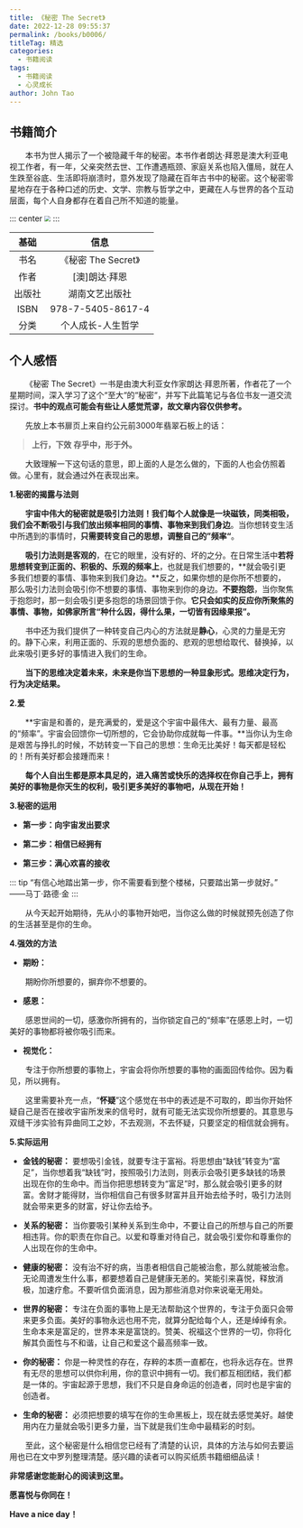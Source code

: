 ```yaml
---
title: 《秘密 The Secret》
date: 2022-12-28 09:55:37
permalink: /books/b0006/
titleTag: 精选
categories:
  - 书籍阅读
tags:
  - 书籍阅读
  - 心灵成长
author: John Tao
---
```


## 书籍简介

&emsp;&emsp;本书为世人揭示了一个被隐藏千年的秘密。本书作者朗达·拜恩是澳大利亚电视工作者，有一年，父亲突然去世、工作遭遇瓶颈、家庭关系也陷入僵局，就在人生跌至谷底、生活即将崩溃时，意外发现了隐藏在百年古书中的秘密。这个秘密零星地存在于各种口述的历史、文学、宗教与哲学之中，更藏在人与世界的各个互动层面，每个人自身都存在着自己所不知道的能量。

<!-- more -->

::: center
<img src="https://typora-img-1301299232.cos.ap-shanghai.myqcloud.com/img/v2-cc7822639ef4773e2d4378adc4948002_720w.png" style="zoom: 67%;" />
::: 

|  基础  |        信息         |
| :----: | :-----------------: |
|  书名  | 《秘密 The Secret》 |
|  作者  |    [澳]朗达·拜恩    |
| 出版社 |   湖南文艺出版社    |
|  ISBN  |  978-7-5405-8617-4  |
|  分类  |  个人成长-人生哲学  |

## 个人感悟

&emsp;&emsp;《秘密 The Secret》一书是由澳大利亚女作家朗达·拜恩所著，作者花了一个星期时间，深入学习了这个“至大“的“秘密“，并写下此篇笔记与各位书友一道交流探讨。**书中的观点可能会有些让人感觉荒谬，故文章内容仅供参考。**

&emsp;&emsp;先放上本书扉页上来自约公元前3000年翡翠石板上的话：

> **上行，下效**
> **存乎中，形于外。**

&emsp;&emsp;大致理解一下这句话的意思，即上面的人是怎么做的，下面的人也会仿照着做。心里有，就会通过外在表现出来。

**1.秘密的揭露与法则**

&emsp;&emsp;**宇宙中伟大的秘密就是吸引力法则！**我们每个人就像是一块磁铁，**同类相吸**，我们会**不断吸引与我们放出频率相同的事情、事物来到我们身边**。当你想转变生活中所遇到的事情时，**只需要转变自己的思想，调整自己的”频率“**。

&emsp;&emsp;**吸引力法则是客观的**，在它的眼里，没有好的、坏的之分。在日常生活中**若将思想转变到正面的、积极的、乐观的频率上**，也就是我们想要的，**就会吸引更多我们想要的事情、事物来到我们身边。**反之，如果你想的是你所不想要的，那么吸引力法则会吸引你不想要的事情、事物来到你的身边。**不要抱怨**，当你聚焦于抱怨时，那一刻会吸引更多抱怨的场景回馈于你。**它只会如实的反应你所聚焦的事情、事物，如佛家所言“种什么因，得什么果，一切皆有因缘果报”。**

&emsp;&emsp;书中还为我们提供了一种转变自己内心的方法就是**静心**，心灵的力量是无穷的。静下心来，利用正面的、乐观的思想负面的、悲观的思想给取代、替换掉，以此来吸引更多好的事情进入我们的生命。

&emsp;&emsp;**当下的思维决定着未来，未来是你当下思想的一种显象形式。思维决定行为，行为决定结果。**

 **2.爱**

&emsp;&emsp;**宇宙是和善的，是充满爱的，爱是这个宇宙中最伟大、最有力量、最高的“频率”。宇宙会回馈你一切所想的，它会协助你成就每一件事。**当你认为生命是艰苦与挣扎的时候，不妨转变一下自己的思想：生命无比美好！每天都是轻松的！所有美好都会接踵而来！

**&emsp;&emsp;每个人自出生都是原本具足的，进入痛苦或快乐的选择权在你自己手上，拥有美好的事物是你天生的权利，吸引更多美好的事物吧，从现在开始！**

**3.秘密的运用**

- **第一步：向宇宙发出要求**

- **第二步：相信已经拥有**

- **第三步：满心欢喜的接收**

::: tip
“有信心地踏出第一步，你不需要看到整个楼梯，只要踏出第一步就好。” ——马丁·路德·金
:::


&emsp;&emsp;从今天起开始期待，先从小的事物开始吧，当你这么做的时候就预先创造了你的生活甚至是你的生命。

 **4.强效的方法**

- **期盼：**

&emsp;&emsp;期盼你所想要的，摒弃你不想要的。

- **感恩：**

&emsp;&emsp;感恩世间的一切，感激你所拥有的，当你锁定自己的“频率”在感恩上时，一切美好的事物都将被你吸引而来。

- **视觉化：**

&emsp;&emsp;专注于你所想要的事物上，宇宙会将你所想要的事物的画面回传给你。因为看见，所以拥有。

&emsp;&emsp;这里需要补充一点，“**怀疑**”这个感觉在书中的表述是不可取的，即当你开始怀疑自己是否在接收宇宙所发来的信号时，就有可能无法实现你所想要的。其意思与双缝干涉实验有异曲同工之妙，不去观测，不去怀疑，只要坚定的相信就会拥有。



**5.实际运用**

- **金钱的秘密：** 要想吸引金钱，就要专注于富裕。将思想由“缺钱”转变为“富足”，当你想着我“缺钱”时，按照吸引力法则，则表示会吸引更多缺钱的场景出现在你的生命中。而当你把思想转变为“富足”时，那么就会吸引更多的财富。舍财才能得财，当你相信自己有很多财富并且开始去给予时，吸引力法则就会带来更多的财富，好让你去给予。

- **关系的秘密：** 当你要吸引某种关系到生命中，不要让自己的所想与自己的所要相违背。你的职责在你自己。以爱和尊重对待自己，就会吸引爱你和尊重你的人出现在你的生命中。

- **健康的秘密：** 没有治不好的病，当患者相信自己能被治愈，那么就能被治愈。无论周遭发生什么事，都要想着自己是健康无恙的。笑能引来喜悦，释放消极，加速疗愈。不要听信负面消息，因为那些消息对你来说毫无用处。

- **世界的秘密：** 专注在负面的事物上是无法帮助这个世界的，专注于负面只会带来更多负面。美好的事物永远也用不完，就算分配给每个人，还是绰绰有余。生命本来是富足的，世界本来是富饶的。赞美、祝福这个世界的一切，你将化解其负面性与不和谐，让自己和爱这个最高频率一致。

- **你的秘密：** 你是一种灵性的存在，存粹的本质一直都在，也将永远存在。世界有无尽的思想可以供你利用，你的意识中拥有一切。我们都互相团结，我们都是一体的。宇宙起源于思想，我们不只是自身命运的创造者，同时也是宇宙的创造者。

- **生命的秘密：** 必须把想要的填写在你的生命黑板上，现在就去感觉美好。越使用内在力量就会吸引更多力量，当下就是我们生命中最精彩的时刻。



&emsp;&emsp;至此，这个秘密是什么相信您已经有了清楚的认识，具体的方法与如何去要运用也已在文中罗列整理清楚。感兴趣的读者可以购买纸质书籍细细品读！



**非常感谢您能耐心的阅读到这里。**

**愿喜悦与你同在！**

**Have a nice day！**